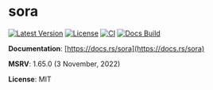 # sora

[![Latest Version](https://img.shields.io/crates/v/sora?style=flat-square)](https://crates.io/crates/sora)
[![License](https://img.shields.io/github/license/ost-project/sora?style=flat-square)](./LICENSE)
[![CI](https://img.shields.io/github/actions/workflow/status/ost-project/sora/ci.yaml?style=flat-square)](https://github.com/ost-project/sora/actions/workflows/ci.yaml)
[![Docs Build](https://img.shields.io/docsrs/sora?style=flat-square)](https://docs.rs/sora)

**Documentation**: [https://docs.rs/sora](https://docs.rs/sora)

**MSRV**: 1.65.0 (3 November, 2022)

**License**: MIT